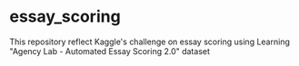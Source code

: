 # essay_scoring
This repository reflect Kaggle's challenge on essay scoring using Learning "Agency Lab - Automated Essay Scoring 2.0" dataset 
